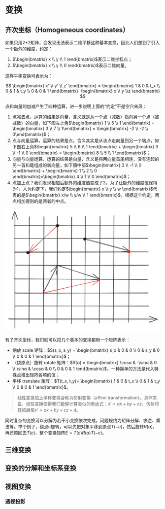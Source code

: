 # 变换 <Badge type="warning" text="施工中" />

## 齐次坐标（Homogeneous coordinates）

如果只用2\*2矩阵，会发现无法表示二维平移这种基本变换，因此人们想到了引入一个额外的维度，约定：

1.  $\begin{bmatrix} x \\ y \\ 1 \end{bmatrix}$表示二维坐标点；
2.  $\begin{bmatrix} x \\ y \\ 0 \end{bmatrix}$表示二维向量。

这样平移变换可表示为：

$$
\begin{bmatrix}
x' \\ y' \\ z'
\end{bmatrix} = 
\begin{bmatrix}
1 & 0 & t_x \\ 
0 & 1 & t_y \\ 
0 & 0 & 1
\end{bmatrix}⋅
\begin{bmatrix}
x \\ y \\z 
\end{bmatrix}
$$

点和向量的加减产生了四种运算，进一步说明上面的“约定”不是空穴来风：

1.  点减去点，运算的结果是向量，含义就是从一个点（减数）指向另一个点（被减数）的向量，如下图左上角$\begin{bmatrix} 1 \\ 5 \\ 1 \end{bmatrix} - \begin{bmatrix} 3 \\ 7 \\ 1\end{bmatrix} = \begin{bmatrix} -2 \\ -2 \\ 0\end{bmatrix}$；
2.  点与向量运算，运算的结果是点，含义其实是从该点走向量到另一个端点，如下图右上角$\begin{bmatrix} 5 \\ 6 \\ 1 \end{bmatrix} + \begin{bmatrix} 3 \\ -1 \\ 0 \end{bmatrix} = \begin{bmatrix} 8 \\ 5 \\ 1 \end{bmatrix}$；
3.  向量与向量运算，运算的结果是向量，含义是将两向量首尾相连，没有连起的另一首和尾组成的新向量，如下图中部$\begin{bmatrix} 3 \\ -1 \\ 0 \end{bmatrix} + \begin{bmatrix} 1 \\ 2 \\ 0 \end{bmatrix}=\begin{bmatrix} 4 \\ 1 \\ 0 \end{bmatrix}$；
4.  点加上点？我们发现相加后额外的维度值变成了2，为了让额外的维度值保持为1，人为约定下，我们约定$\begin{bmatrix} x \\ y \\ w \end{bmatrix}$代表的是$\begin{bmatrix} x/w \\ y/w \\ 1 \end{bmatrix}$。根据这个约定，两点相加得到的是两者的中点。

<img src="./coodinate-computation.png"/>

有了齐次坐标，我们就可以把几个基本的变换都用一个矩阵表示：

+ 缩放 scale 矩阵：$S(s_x, s_y) = \begin{bmatrix} s_x & 0 & 0 \\ 0 & s_y & 0 \\ 0 & 0 & 1 \end{bmatrix}$；
+ （绕原点）旋转 rotate 矩阵：$R(α) = \begin{bmatrix} \cosα & -\sinα & 0 \\ \sinα & \cosα & 0 \\ 0 & 0 & 1 \end{bmatrix}$，一种简单的方法是代入特殊点推出矩阵各项的值；
+ 平移 translate 矩阵：$T(t_x, t_y)= \begin{bmatrix} 1 & 0 & t_x \\ 0 & 1 & t_y \\ 0 & 0 & 1 \end{bmatrix}$。

> 线性变换加上平移变换合称为仿射变换（affine transformation）。具体来说，线性变换使得我们能够计算类似的表达式：$x'=ax+by+cz$，仿射将其拓展至$x'=ax+by+cz+d$。

同时复杂的变换可以分解为若干小变换依次完成，问题规约为矩阵分解、求逆、乘法等。举个例子，绕点c旋转，可以先把对象平移到原点$T(-c)$，然后旋转$R(α)$，再还原回去$T(c)$，整个变换矩阵$E=T(c)R(α)T(-c)$。

## 三维变换

## 变换的分解和坐标系变换

## 视图变换

### 透视投影
